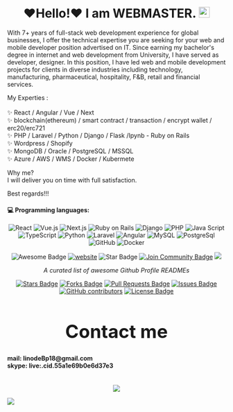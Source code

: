 <div align="center">
   <h1>❤️Hello!❤️ I am WEBMASTER. <img src="https://media.giphy.com/media/hvRJCLFzcasrR4ia7z/giphy.gif" width="25px"></h1>
   <!-- <h2>I just started work.</h2> -->
</div>

With 7+ years of full-stack web development experience for global businesses, I offer the technical expertise you are seeking for your web and mobile developer position advertised on IT. Since earning my bachelor's degree in internet and web development from University, I have served as developer, designer. In this position, I have led web and mobile development projects for clients in diverse industries including technology, manufacturing, pharmaceutical, hospitality, F&B, retail and financial services. <br>

My Experties :<br><br>
✨ React / Angular / Vue / Next <br>
✨ blockchain(ethereum) / smart contract / transaction / encrypt wallet / erc20/erc721<br>
✨ PHP / Laravel / Python / Django / Flask /Ipynb - Ruby on Rails<br>
✨ Wordpress / Shopify<br>
✨ MongoDB / Oracle / PostgreSQL / MSSQL <br>
✨ Azure / AWS / WMS / Docker / Kubermete<br>

Why me?<br>
I will deliver you on time with full satisfaction.<br>

Best regards!!!<br>


<!-- <h1 align="center">Run! Danil! Run!!!!<h1><br/> -->

#### :computer: Programming languages:

<p align="center">
    <img src="https://img.shields.io/badge/-React-blue?style=for-the-badge&logo=react&logoColor=white" alt="React">
    <img src="https://img.shields.io/badge/-Vue.js-4FC08D?style=for-the-badge&logo=vue.js&logoColor=white" alt="Vue.js">
    <img src="https://img.shields.io/badge/-Next.js-F05032?style=for-the-badge&logo=next.js&logoColor=white" alt="Next.js">
    <img src="https://img.shields.io/badge/-Ruby on Rails-FF2D20?style=for-the-badge&logo=RubyonRails&logoColor=white" alt="Ruby on Rails">
    <img src="https://img.shields.io/badge/-django-007ACC?style=for-the-badge&logo=django&logoColor=white" alt="Django">
    <img src="https://img.shields.io/badge/-PHP-777BB4?style=for-the-badge&logo=php&logoColor=white" alt="PHP">
    <img src="https://img.shields.io/badge/-JavaScript-F7DF1E?style=for-the-badge&logo=javascript&logoColor=white" alt="Java Script">
    <img src="https://img.shields.io/badge/-TypeScript-007ACC?style=for-the-badge&logo=typescript&logoColor=white" alt="TypeScript">
    <img src="https://img.shields.io/badge/-Python-007ACC?style=for-the-badge&logo=python&logoColor=white" alt="Python">
    <img src="https://img.shields.io/badge/-Laravel-FF2D20?style=for-the-badge&logo=laravel&logoColor=white" alt="Laravel">
    <img src="https://img.shields.io/badge/-Angular-F05032?style=for-the-badge&logo=angular&logoColor=white" alt="Angular">
    <img src="https://img.shields.io/badge/-MySQL-4479A1?style=for-the-badge&logo=mysql&logoColor=white" alt="MySQL">
    <img src="https://img.shields.io/badge/-Postgres-181717?style=for-the-badge&logo=postgresql&logoColor=white" alt="PostgreSql">
    <img src="https://img.shields.io/badge/-Github-181717?style=for-the-badge&logo=github&logoColor=white" alt="GitHub">
    <img src="https://img.shields.io/badge/-Docker-2496ED?style=for-the-badge&logo=docker&logoColor=white" alt="Docker">
</p>
<div align="center">
<img src="https://cdn.rawgit.com/sindresorhus/awesome/d7305f38d29fed78fa85652e3a63e154dd8e8829/media/badge.svg" alt="Awesome Badge"/>
<a href="https://arbeitnow.com/?utm_source=awesome-github-profile-readme"><img src="https://img.shields.io/static/v1?label=&labelColor=505050&message=arbeitnow&color=%230076D6&style=flat&logo=google-chrome&logoColor=%230076D6" alt="website"/></a>
<!-- <img src="http://hits.dwyl.com/abhisheknaiidu/awesome-github-profile-readme.svg" alt="Hits Badge"/> -->
<img src="https://img.shields.io/static/v1?label=%F0%9F%8C%9F&message=If%20Useful&style=style=flat&color=BC4E99" alt="Star Badge"/>
<a href="https://discord.gg/XTW52Kt"><img src="https://img.shields.io/discord/733027681184251937.svg?style=flat&label=Join%20Community&color=7289DA" alt="Join Community Badge"/></a>
<a href="https://twitter.com/abhisheknaiidu" ><img src="https://img.shields.io/twitter/follow/abhisheknaiidu.svg?style=social" /> </a>
<br>

<i>A curated list of awesome Github Profile READMEs</i>

<a href="https://github.com/abhisheknaiidu/awesome-github-profile-readme/stargazers"><img src="https://img.shields.io/github/stars/abhisheknaiidu/awesome-github-profile-readme" alt="Stars Badge"/></a>
<a href="https://github.com/abhisheknaiidu/awesome-github-profile-readme/network/members"><img src="https://img.shields.io/github/forks/abhisheknaiidu/awesome-github-profile-readme" alt="Forks Badge"/></a>
<a href="https://github.com/abhisheknaiidu/awesome-github-profile-readme/pulls"><img src="https://img.shields.io/github/issues-pr/abhisheknaiidu/awesome-github-profile-readme" alt="Pull Requests Badge"/></a>
<a href="https://github.com/abhisheknaiidu/awesome-github-profile-readme/issues"><img src="https://img.shields.io/github/issues/abhisheknaiidu/awesome-github-profile-readme" alt="Issues Badge"/></a>
<a href="https://github.com/abhisheknaiidu/awesome-github-profile-readme/graphs/contributors"><img alt="GitHub contributors" src="https://img.shields.io/github/contributors/abhisheknaiidu/awesome-github-profile-readme?color=2b9348"></a>
<a href="https://github.com/abhisheknaiidu/awesome-github-profile-readme/blob/master/LICENSE"><img src="https://img.shields.io/github/license/abhisheknaiidu/awesome-github-profile-readme?color=2b9348" alt="License Badge"/></a>


</div>
<h1 style="font-size:42px" align="center">Contact me</h1>
<h4>
mail: linodeBp18@gmail.com<br>
skype: live:.cid.55a1e69b0e6d37e3
  
</h4>

<br> 

<div align="center">
  <!-- <a href="https://badges.pufler.dev">
    <img src="https://badges.pufler.dev/visits/webmaster1116/webmaster1116?style=flat-square&color=black&logo=github">
  </a>
  <a href="https://badges.pufler.dev">
    <img src="https://badges.pufler.dev/years/webmaster1116?style=flat-square&color=black&logo=github">
  </a>
  <a href="https://badges.pufler.dev">
    <img src="https://badges.pufler.dev/repos/webmaster1116?style=flat-square&color=black&logo=github">
  </a>
  <a href="https://badges.pufler.dev">
    <img src="https://badges.pufler.dev/gists/webmaster1116?style=flat-square&color=black&logo=github">
  </a>
   -->
   <img src="https://github-profile-trophy.vercel.app/?username=webmaster1116&theme=gruvbox&no-frame=true&margin-w=30&margin-h=20" />
</div>


<!-- It is https://yhype.me/ views count tracker, please remove it or use your own -->
![](https://hit.yhype.me/github/profile?user_id=75884770)




